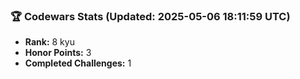 ### 🏆 Codewars Stats (Updated: 2025-05-06 18:11:59 UTC)

- **Rank:** 8 kyu
- **Honor Points:** 3
- **Completed Challenges:** 1
